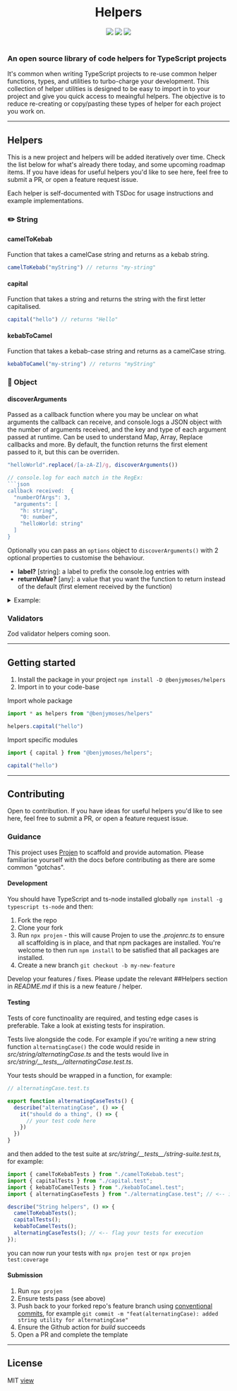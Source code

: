 <div align="center">

# Helpers

<img src="https://img.shields.io/github/license/benjymoses/helpers"/>
<img src="https://img.shields.io/github/actions/workflow/status/benjymoses/helpers/build.yml" />
<img src="https://img.shields.io/github/commit-activity/m/benjymoses/helpers" />

<!-- ![GitHub Actions 'upgrade-main' Workflow Status](https://img.shields.io/github/actions/workflow/status/benjymoses/helpers/upgrade-main.yml) -->
<!--![GitHub branch check runs](https://img.shields.io/github/check-runs/benjymoses/helpers/main) -->
<!-- ![Libraries.io dependency status for GitHub repo](https://img.shields.io/librariesio/github/benjymoses/helpers) -->
<!-- ![GitHub Open Pull Requests](https://img.shields.io/github/issues-pr/benjymoses/helpers) -->
</div>
</br>

### An open source library of code helpers for TypeScript projects
It's common when writing TypeScript projects to re-use common helper functions, types, and utilities to turbo-charge your development. This collection of helper utilities is designed to be easy to import in to your project and give you quick access to meaingful helpers. The objective is to reduce re-creating or copy/pasting these types of helper for each project you work on.

---

## Helpers
This is a new project and helpers will be added iteratively over time. Check the list below for what's already there today, and some upcoming roadmap items. If you have ideas for useful helpers you'd like to see here, feel free to submit a PR, or open a feature request issue.

Each helper is self-documented with TSDoc for usage instructions and example implementations.

<!-- // TODO: links to PR and feature-request issue -->

### ✏️ String
#### **camelToKebab**
Function that takes a camelCase string and returns as a kebab string. 
```ts
camelToKebab("myString") // returns "my-string"
```

#### **capital**
Function that takes a string and returns the string with the first letter capitalised.
```ts
capital("hello") // returns "Hello"
```

#### **kebabToCamel**
Function that takes a kebab-case string and returns as a camelCase string.
```ts
kebabToCamel("my-string") // returns "myString"
```

### 🔧 Object
#### **discoverArguments**
Passed as a callback function where you may be unclear on what arguments the callback can receive, and console.logs a JSON object with the number of arguments received, and the key and type of each argument passed at runtime. Can be used to understand Map, Array, Replace callbacks and more. By default, the function returns the first element passed to it, but this can be overriden.
```ts
"helloWorld".replace(/[a-zA-Z]/g, discoverArguments()) 

// console.log for each match in the RegEx:
```json
callback received:  {
  "numberOfArgs": 3,
  "arguments": [
    "h: string",
    "0: number",
    "helloWorld: string"
  ]
}
```

Optionally you can pass an `options` object to `discoverArguments()` with 2 optional properties to customise the behaviour.

- **label?** \[string\]: a label to prefix the console.log entries with
- **returnValue?** \[any\]: a value that you want the function to return instead of the default (first element received by the function)

<details>

<summary>Example:</summary>

```ts
"helloWorld".replace(/[eo]/g, discoverArguments({
    label: "helloWorld replace",
    returnValue: "X"
}))

// result of .replace() function is "hXllXWXrld"

// console.log for each match in the RegEx:
```json
helloWorld replace callback received:  {
  "numberOfArgs": 3,
  "arguments": [
    "h: string",
    "0: number",
    "helloWorld: string"
  ]
}
```
</details>
  
### Validators

Zod validator helpers coming soon.

---

## Getting started
1. Install the package in your project `npm install -D @benjymoses/helpers`
2. Import in to your code-base

Import whole package
```ts
import * as helpers from "@benjymoses/helpers"

helpers.capital("hello")
```

Import specific modules
```ts
import { capital } from "@benjymoses/helpers";

capital("hello")
```
  
---

## Contributing
Open to contribution. If you have ideas for useful helpers you'd like to see here, feel free to submit a PR, or open a feature request issue.

<!-- // TODO: links to PR and feature-request issue -->

### Guidance
This project uses [Projen](https://projen.io/) to scaffold and provide automation. Please familiarise yourself with the docs before contributing as there are some common "gotchas".

#### Development
You should have TypeScript and ts-node installed globally `npm install -g typescript ts-node` and then:

1. Fork the repo
2. Clone your fork
3. Run `npx projen` - this will cause Projen to use the *.projenrc.ts* to ensure all scaffolding is in place, and that npm packages are installed. You're welcome to then run `npm install` to be satisfied that all packages are installed.
4. Create a new branch `git checkout -b my-new-feature`

Develop your features / fixes. Please update the relevant \#\#Helpers section in *README.md* if this is a new feature / helper.
  

#### Testing
Tests of core functinoality are required, and testing edge cases is preferable. Take a look at existing tests for inspiration.

Tests live alongside the code. For example if you're writing a new string function `alternatingCase()` the code would reside in *src/string/alternatingCase.ts* and the tests would live in *src/string/\_\_tests\_\_/alternatingCase.test.ts*.

Your tests should be wrapped in a function, for example:

```ts
// alternatingCase.test.ts

export function alternatingCaseTests() {
  describe("alternatingCase", () => {
    it("should do a thing", () => {
      // your test code here
    })
  })
}
```

and then added to the test suite at *src/string/\_\_tests\_\_/string-suite.test.ts*, for example:

```ts
import { camelToKebabTests } from "./camelToKebab.test";
import { capitalTests } from "./capital.test";
import { kebabToCamelTests } from "./kebabToCamel.test";
import { alternatingCaseTests } from "./alternatingCase.test"; // <-- import your tests here

describe("String helpers", () => {
  camelToKebabTests();
  capitalTests();
  kebabToCamelTests();
  alternatingCaseTests(); // <-- flag your tests for execution
});
```

you can now run your tests with `npx projen test` or `npx projen test:coverage`

#### Submission

1. Run `npx projen`
2. Ensure tests pass (see above)
3. Push back to your forked repo's feature branch using [conventional commits](https://www.conventionalcommits.org/en/v1.0.0/), for example `git commit -m "feat(alternatingCase): added string utility for alternatingCase"`
4. Ensure the Github action for *build* succeeds
5. Open a PR and complete the template

<!-- // TODO: add link for new PR -->

---

## License
MIT [view](https://github.com/benjymoses/helpers?tab=MIT-1-ov-file#readme)